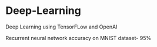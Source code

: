 # Deep-Learning
Deep Learning using TensorFLow and OpenAI

Recurrent neural network accuracy on MNIST dataset- 95%

